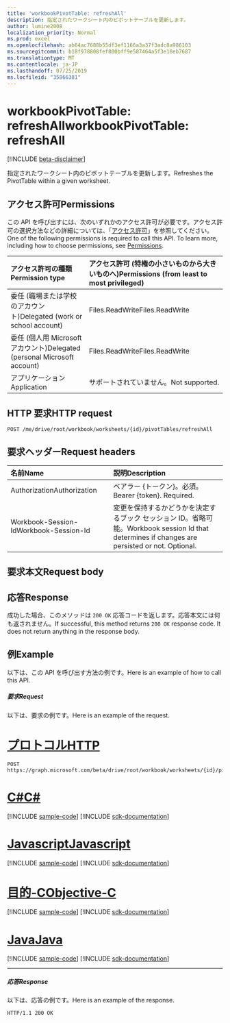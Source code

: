 ```yaml
---
title: 'workbookPivotTable: refreshAll'
description: 指定されたワークシート内のピボットテーブルを更新します。
author: lumine2008
localization_priority: Normal
ms.prod: excel
ms.openlocfilehash: ab64ac7688b55df3ef1166a3a37f3adc8a986103
ms.sourcegitcommit: b18f978808fef800bff9e587464a5f3e18eb7687
ms.translationtype: MT
ms.contentlocale: ja-JP
ms.lasthandoff: 07/25/2019
ms.locfileid: "35866381"
---
```

# <a name="workbookpivottable-refreshall"></a><span data-ttu-id="cb2bc-103">workbookPivotTable: refreshAll</span><span class="sxs-lookup"><span data-stu-id="cb2bc-103">workbookPivotTable: refreshAll</span></span>

[!INCLUDE [beta-disclaimer](../../includes/beta-disclaimer.md)]

<span data-ttu-id="cb2bc-104">指定されたワークシート内のピボットテーブルを更新します。</span><span class="sxs-lookup"><span data-stu-id="cb2bc-104">Refreshes the PivotTable within a given worksheet.</span></span>

## <a name="permissions"></a><span data-ttu-id="cb2bc-105">アクセス許可</span><span class="sxs-lookup"><span data-stu-id="cb2bc-105">Permissions</span></span>
<span data-ttu-id="cb2bc-p101">この API を呼び出すには、次のいずれかのアクセス許可が必要です。アクセス許可の選択方法などの詳細については、「[アクセス許可](/graph/permissions-reference)」を参照してください。</span><span class="sxs-lookup"><span data-stu-id="cb2bc-p101">One of the following permissions is required to call this API. To learn more, including how to choose permissions, see [Permissions](/graph/permissions-reference).</span></span>

|<span data-ttu-id="cb2bc-108">アクセス許可の種類</span><span class="sxs-lookup"><span data-stu-id="cb2bc-108">Permission type</span></span>      | <span data-ttu-id="cb2bc-109">アクセス許可 (特権の小さいものから大きいものへ)</span><span class="sxs-lookup"><span data-stu-id="cb2bc-109">Permissions (from least to most privileged)</span></span>              |
|:--------------------|:---------------------------------------------------------|
|<span data-ttu-id="cb2bc-110">委任 (職場または学校のアカウント)</span><span class="sxs-lookup"><span data-stu-id="cb2bc-110">Delegated (work or school account)</span></span> | <span data-ttu-id="cb2bc-111">Files.ReadWrite</span><span class="sxs-lookup"><span data-stu-id="cb2bc-111">Files.ReadWrite</span></span>    |
|<span data-ttu-id="cb2bc-112">委任 (個人用 Microsoft アカウント)</span><span class="sxs-lookup"><span data-stu-id="cb2bc-112">Delegated (personal Microsoft account)</span></span> | <span data-ttu-id="cb2bc-113">Files.ReadWrite</span><span class="sxs-lookup"><span data-stu-id="cb2bc-113">Files.ReadWrite</span></span>    |
|<span data-ttu-id="cb2bc-114">アプリケーション</span><span class="sxs-lookup"><span data-stu-id="cb2bc-114">Application</span></span> | <span data-ttu-id="cb2bc-115">サポートされていません。</span><span class="sxs-lookup"><span data-stu-id="cb2bc-115">Not supported.</span></span> |

## <a name="http-request"></a><span data-ttu-id="cb2bc-116">HTTP 要求</span><span class="sxs-lookup"><span data-stu-id="cb2bc-116">HTTP request</span></span>
<!-- { "blockType": "ignored" } -->
```http
POST /me/drive/root/workbook/worksheets/{id}/pivotTables/refreshAll

```
## <a name="request-headers"></a><span data-ttu-id="cb2bc-117">要求ヘッダー</span><span class="sxs-lookup"><span data-stu-id="cb2bc-117">Request headers</span></span>
| <span data-ttu-id="cb2bc-118">名前</span><span class="sxs-lookup"><span data-stu-id="cb2bc-118">Name</span></span>       | <span data-ttu-id="cb2bc-119">説明</span><span class="sxs-lookup"><span data-stu-id="cb2bc-119">Description</span></span>|
|:---------------|:----------|
| <span data-ttu-id="cb2bc-120">Authorization</span><span class="sxs-lookup"><span data-stu-id="cb2bc-120">Authorization</span></span>  | <span data-ttu-id="cb2bc-p102">ベアラー {トークン}。必須。</span><span class="sxs-lookup"><span data-stu-id="cb2bc-p102">Bearer {token}. Required.</span></span> |
| <span data-ttu-id="cb2bc-123">Workbook-Session-Id</span><span class="sxs-lookup"><span data-stu-id="cb2bc-123">Workbook-Session-Id</span></span>  | <span data-ttu-id="cb2bc-p103">変更を保持するかどうかを決定するブック セッション ID。省略可能。</span><span class="sxs-lookup"><span data-stu-id="cb2bc-p103">Workbook session Id that determines if changes are persisted or not. Optional.</span></span>|

## <a name="request-body"></a><span data-ttu-id="cb2bc-126">要求本文</span><span class="sxs-lookup"><span data-stu-id="cb2bc-126">Request body</span></span>

## <a name="response"></a><span data-ttu-id="cb2bc-127">応答</span><span class="sxs-lookup"><span data-stu-id="cb2bc-127">Response</span></span>

<span data-ttu-id="cb2bc-p104">成功した場合、このメソッドは `200 OK` 応答コードを返します。応答本文には何も返されません。</span><span class="sxs-lookup"><span data-stu-id="cb2bc-p104">If successful, this method returns `200 OK` response code. It does not return anything in the response body.</span></span>

## <a name="example"></a><span data-ttu-id="cb2bc-130">例</span><span class="sxs-lookup"><span data-stu-id="cb2bc-130">Example</span></span>
<span data-ttu-id="cb2bc-131">以下は、この API を呼び出す方法の例です。</span><span class="sxs-lookup"><span data-stu-id="cb2bc-131">Here is an example of how to call this API.</span></span>
##### <a name="request"></a><span data-ttu-id="cb2bc-132">要求</span><span class="sxs-lookup"><span data-stu-id="cb2bc-132">Request</span></span>
<span data-ttu-id="cb2bc-133">以下は、要求の例です。</span><span class="sxs-lookup"><span data-stu-id="cb2bc-133">Here is an example of the request.</span></span>

# <a name="httptabhttp"></a>[<span data-ttu-id="cb2bc-134">プロトコル</span><span class="sxs-lookup"><span data-stu-id="cb2bc-134">HTTP</span></span>](#tab/http)
<!-- {
  "blockType": "request",
  "name": "workbookpivottable_refreshall"
}-->
```http
POST https://graph.microsoft.com/beta/drive/root/workbook/worksheets/{id}/pivotTables/refreshAll
```
# <a name="ctabcsharp"></a>[<span data-ttu-id="cb2bc-135">C#</span><span class="sxs-lookup"><span data-stu-id="cb2bc-135">C#</span></span>](#tab/csharp)
[!INCLUDE [sample-code](../includes/snippets/csharp/workbookpivottable-refreshall-csharp-snippets.md)]
[!INCLUDE [sdk-documentation](../includes/snippets/snippets-sdk-documentation-link.md)]

# <a name="javascripttabjavascript"></a>[<span data-ttu-id="cb2bc-136">Javascript</span><span class="sxs-lookup"><span data-stu-id="cb2bc-136">Javascript</span></span>](#tab/javascript)
[!INCLUDE [sample-code](../includes/snippets/javascript/workbookpivottable-refreshall-javascript-snippets.md)]
[!INCLUDE [sdk-documentation](../includes/snippets/snippets-sdk-documentation-link.md)]

# <a name="objective-ctabobjc"></a>[<span data-ttu-id="cb2bc-137">目的-C</span><span class="sxs-lookup"><span data-stu-id="cb2bc-137">Objective-C</span></span>](#tab/objc)
[!INCLUDE [sample-code](../includes/snippets/objc/workbookpivottable-refreshall-objc-snippets.md)]
[!INCLUDE [sdk-documentation](../includes/snippets/snippets-sdk-documentation-link.md)]

# <a name="javatabjava"></a>[<span data-ttu-id="cb2bc-138">Java</span><span class="sxs-lookup"><span data-stu-id="cb2bc-138">Java</span></span>](#tab/java)
[!INCLUDE [sample-code](../includes/snippets/java/workbookpivottable-refreshall-java-snippets.md)]
[!INCLUDE [sdk-documentation](../includes/snippets/snippets-sdk-documentation-link.md)]

---


##### <a name="response"></a><span data-ttu-id="cb2bc-139">応答</span><span class="sxs-lookup"><span data-stu-id="cb2bc-139">Response</span></span>
<span data-ttu-id="cb2bc-140">以下は、応答の例です。</span><span class="sxs-lookup"><span data-stu-id="cb2bc-140">Here is an example of the response.</span></span>
<!-- {
  "blockType": "response",
  "truncated": true,
  "@odata.type": "microsoft.graph.none"
} -->
```http
HTTP/1.1 200 OK
```
<!-- uuid: 8fcb5dbc-d5aa-4681-8e31-b001d5168d79 
2015-10-25 14:57:30 UTC -->
<!-- {
  "type": "#page.annotation",
  "description": "Example",
  "keywords": "",
  "section": "documentation",
  "tocPath": "",
  "suppressions": [
  ]
}-->
